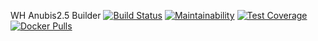WH Anubis2.5 Builder [![Build Status](https://github.com/wh-Cyberspace/en)](https://github.com/wh-Cyberspace/en) [![Maintainability](https://github.com/wh-Cyberspace/en)](https://github.com/wh-Cyberspace/en) [![Test Coverage](https://github.com/wh-Cyberspace/en)](https://github.com/wh-Cyberspace/en) [![Docker Pulls](https://img.shields.io/docker/pulls/metasploitframework/metasploit-framework.svg)](https://github.com/wh-Cyberspace/en)
